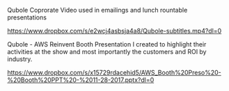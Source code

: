 Qubole Coprorate Video used in emailings and lunch rountable presentations

https://www.dropbox.com/s/e2wcj4asbsja4a8/Qubole-subtitles.mp4?dl=0

Qubole - AWS Reinvent Booth Presentation I created to highlight their activities at the show and most importantly the customers and ROI by industry.

https://www.dropbox.com/s/x15729rdacehid5/AWS_Booth%20Preso%20-%20Booth%20PPT%20-%2011-28-2017.pptx?dl=0
